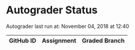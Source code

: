 # Autograder Status
Autograder last run at: November 04, 2018 at 12:40

| GitHub ID | Assignment | Graded Branch |
|-----------|------------|---------------|
